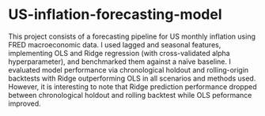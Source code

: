 # US-inflation-forecasting-model

This project consists of a forecasting pipeline for US monthly inflation using FRED macroeconomic data. I used lagged and seasonal features, implementing OLS and Ridge regression (with cross-validated alpha hyperparameter), and benchmarked them against a naïve baseline. I evaluated model performance via chronological holdout and rolling-origin backtests with Ridge outperforming OLS in all scenarios and methods used. However, it is interesting to note that Ridge prediction performance dropped between chronological holdout and rolling backtest while OLS peformance improved. 

